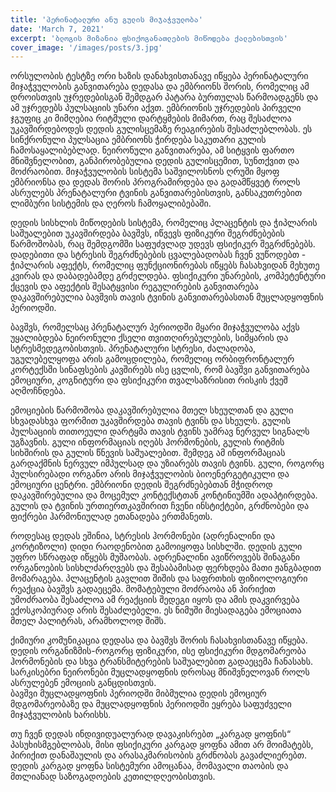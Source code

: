 ```yaml
---
title: 'პერინატალური ანუ გულის მიჯაჭვულობა'
date: 'March 7, 2021'
excerpt: 'ბლოგის მიზანია ფსიქოგანათლების მიწოდება ქალებისთვის'
cover_image: '/images/posts/3.jpg'
---
```


ორსულობის ტესტზე ორი ხაზის დანახვისთანავე იწყება პერინატალური მიჯაჭვულობის განვითარება დედასა და ემბრიონს შორის, რომელიც ამ დროისთვის უჯრედებისგან შემდგარ პატარა ბურთულას წარმოადგენს და ამ უჯრედებს პულსაციის უნარი აქვთ. ემბრიონის უჯრედების პირველი ჯგუფიც კი მიმღებია რიტმული დარტყმების მიმართ, რაც შესაძლოა უკავშირდებოდეს დედის გულისცემაზე რეაგირების შესაძლებლობას. ეს სინქრონული პულსაცია ემბრიონს ჭირდება საკუთარი გულის ჩამოსაყალიბებლად. 
ნეირონული განვითარება, ამ სიტყვის ფართო მნიშვნელობით, განპირობებულია დედის გულისცემით, სუნთქვით და მოძრაობით. მიჯაჭვულობის სისტემა საშვილოსნოს ღრუში მყოფ ემბრიონსა და დედას შორის პროგრამირდება და გადამწყვეტ როლს ასრულებს პრენატალური ტვინის განვითარებისთვის, განსაკუთრებით ლიმბური სისტემის და ღეროს ჩამოყალიბებაში. 

დედის სისხლის მიწოდების სისტემა, რომელიც პლაცენტის და ჭიპლარის საშუალებით უკავშირდება ბავშვს, იწვევს ფიზიკური შეგრძნებების წარმოშობას, რაც შემდგომში საფუძვლად უდევს ფსიქიკურ შეგრძნებებს. დადებითი და სტრესის შეგრძნებების ცვალებადობას ჩვენ ვუწოდებთ - ჭიპლარის აფექტს, რომელიც ფუნქციონირებას იწყებს ჩასახვიდან მეხუთე კვირას და დაბადებამდე გრძელდება. 
ფსიქიკური უნარების, კომპეტენტური ქცევის და აფექტის შესატყვისი რეგულირების განვითარება დაკავშირებულია ბავშვის თავის ტვინის განვითარებასთან მუცლადყოფნის პერიოდში.   

ბავშვს, რომელსაც პრენატალურ პერიოდში მყარი მიჯაჭვულობა აქვს უყალიბდება ნეირონული ქსელი თვითღირებულების, სიმყარის და სტრესმედეგობისთვის. პრენატალური სტრესი, ძალადობა, უგულებელყოფა არის გამოცდილება, რომელიც ორბიფრონტალურ კორტექსში სინაფსების კავშირებს ისე ცვლის, რომ ბავშვი განვითარება ემოციური, კოგნიტური და ფსიქიკური თვალსაზრისით რისკის ქვეშ აღმოჩნდება. 

ემოციების წარმოშობა დაკავშირებულია მთელ სხეულთან და გული სხვადასხვა ფორმით უკავშირდება თავის ტვინს და სხეულს. გულის პულსაციის თითოეული დარტყმა თავის ტვინს უამრავ ნერვულ სიგნალს უგზავნის. გული ინფორმაციას იღებს ჰორმონების, გულის რიტმის სიხშირის და გულის წნევის საშუალებით. შემდეგ ამ ინფორმაციას გარდაქმნის ნერვულ იმპულსად და უზიარებს თავის ტვინს. 
გული, როგორც პულსირებადი ორგანო არის მიჯაჭვულობის ბიოენერგეტიკული და ემოციური ცენტრი. ემბრიონი დედის შეგრძნებებთან მჭიდროდ დაკავშირებულია და მოცემულ კონტექსტთან კონტინიუმში ადაპტირდება. გულის და ტვინის ურთიერთკავშირით ჩვენი ინსტიქტები, გრძნობები და ფიქრები ჰარმონიულად ეთანადება ერთმანეთს. 

როდესაც დედას ეშინია, სტრესის ჰორმონები (ადრენალინი და კორტიზოლი) დიდი რაოდენობით გამოიყოფა სისხლში. დედის გული უფრო სწრაფად იწყებს მუშაობას. ადრენალინი ავიწროვებს  შინაგანი ორგანოების სისხლძარღვებს და შესაბამისად ფერხდება მათი ჟანგბადით მომარაგება. პლაცენტის გავლით  შიშის და საფრთხის ფიზიოლოგიური რეაქცია ბავშვს გადაეცემა. მომატებული მოძრაობა ან პირიქით უმოძრაობა შესაძლოა ამ რეაქციის შედეგი იყოს და ამის დაკვირვება ექოსკოპიურად არის შესაძლებელი. ეს ნიმუში მიესადაგება ემოციათა მთელ პალიტრას, არამხოლოდ შიშს. 

ქიმიური კომუნიკაცია დედასა და ბავშვს შორის ჩასახვისთანავე იწყება. დედის ორგანიზმის-როგორც ფიზიკური, ისე ფსიქიკური მდგომარეობა ჰორმონების და სხვა ტრანსმიტერების საშუალებით გადაეცემა ჩანასახს. სარკისებრი ნეირონები მუცლადყოფნის დროსაც მნიშვნელოვან როლს ასრულებენ ემოციის განცდისთვის.  
ბავშვი მუცლადყოფნის პერიოდში მიბმულია დედის ემოციურ მდგომარეობაზე და მუცლადყოფნის პერიოდში ეყრება საფუძველი მიჯაჭვულობის ხარისხს. 

თუ ჩვენ დედას  ინდივიდუალურად დავაკისრებთ „კარგად ყოფნის“ პასუხისმგებლობას, მისი ფსიქიკური კარგად ყოფნა ამით არ მოიმატებს, პირიქით დანაშაულის და არასაკმარისობის გრძნობას გავაძლიერებთ. დედის კარგად ყოფნა სისტემური ამოცანაა, მომავალი თაობის და მთლიანად საზოგადოების კეთილდღეობისთვის. 
